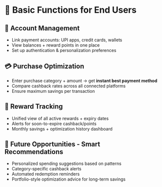 # 📱 Basic Functions for End Users

## 🔐 Account Management
- Link payment accounts: UPI apps, credit cards, wallets  
- View balances + reward points in one place  
- Set up authentication & personalization preferences  

## 💳 Purchase Optimization
- Enter purchase category + amount → get **instant best payment method**  
- Compare cashback rates across all connected platforms  
- Ensure maximum savings per transaction  

## 🎁 Reward Tracking
- Unified view of all active rewards + expiry dates  
- Alerts for soon-to-expire cashback/points  
- Monthly savings + optimization history dashboard  

## 🤖 Future Opportunities - Smart Recommendations
- Personalized spending suggestions based on patterns  
- Category-specific cashback alerts  
- Automated redemption reminders  
- Portfolio-style optimization advice for long-term savings  

